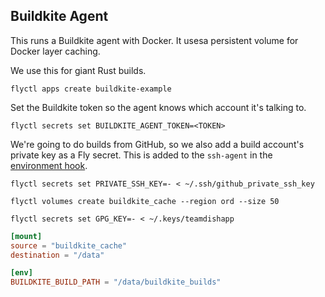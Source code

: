 ## Buildkite Agent

This runs a Buildkite agent with Docker. It usesa persistent volume for Docker layer caching.

We use this for giant Rust builds.

```
flyctl apps create buildkite-example
```

Set the Buildkite token so the agent knows which account it's talking to.
```
flyctl secrets set BUILDKITE_AGENT_TOKEN=<TOKEN>
```

We're going to do builds from GitHub, so we also add a build account's private key as a Fly secret. This is added to the `ssh-agent` in the [environment hook](./hooks/environment).
```
flyctl secrets set PRIVATE_SSH_KEY=- < ~/.ssh/github_private_ssh_key
```

```
flyctl volumes create buildkite_cache --region ord --size 50
```

```
flyctl secrets set GPG_KEY=- < ~/.keys/teamdishapp
```

```toml
[mount]
source = "buildkite_cache"
destination = "/data"

[env]
BUILDKITE_BUILD_PATH = "/data/buildkite_builds"
```
